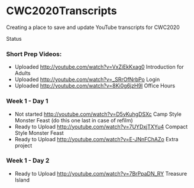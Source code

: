 # CWC2020Transcripts
Creating a place to save and update YouTube transcripts for CWC2020

Status
### Short Prep Videos:
 - Uploaded  http://youtube.com/watch?v=VxZiEkKxag0 Introduction for Adults
 - Uploaded  http://youtube.com/watch?v=_SRrOfNrbPo Login
 - Uploaded  http://youtube.com/watch?v=8Ki0g6jzH9I Office Hours
### Week 1 - Day 1
 - Not started  http://youtube.com/watch?v=D5yKuhgDSXc Camp Style Monster Feast (do this one last in case of refilm)
 - Ready to Upload  http://youtube.com/watch?v=7UYDxjTXYu4 Compact Style Monster Feast
 - Ready to Upload  http://youtube.com/watch?v=E-JNnFChAZo Extra project 
### Week 1 - Day 2
 - Ready to Upload  http://youtube.com/watch?v=7BrPpaDN_RY Treasure Island
